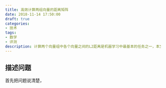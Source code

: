 ```yaml
---
title: 高效计算两组向量的距离矩阵
date: 2018-11-14 17:50:00
draft: true
categories:
- 技术
tags:
- 数学
- 评测
description: 计算两个向量组中各个向量之间的L2距离是机器学习中最基本的任务之一，本文对比了几种现有的算法。
---
```


## 描述问题

首先把问题说清楚，
